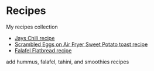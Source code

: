 # Recipes

My recipes collection

- [Jays Chili recipe](https://github.com/jayrobot/Recipes/blob/main/Jays%20Chili%20recipe.md)
- [Scrambled Eggs on Air Fryer Sweet Potato toast recipe](https://github.com/jayrobot/Recipes/blob/main/Scrambled%20Eggs%20on%20Air%20Fryer%20Sweet%20Potato%20toast.md)
- [Falafel Flatbread recipe](https://github.com/jayrobot/Recipes/blob/main/Falafel%20Flatbread.md)

add hummus, falafel, tahini, and smoothies recipes
